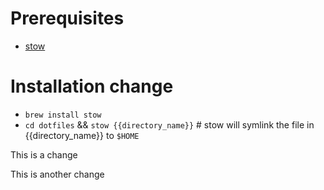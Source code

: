 # Prerequisites

- [stow](https://github.com/aspiers/stow)

# Installation change
- `brew install stow`
- `cd dotfiles` && `stow {{directory_name}}` # stow will symlink the file in {{directory_name}} to `$HOME`


This is a change

This is another change


